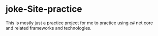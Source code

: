 # joke-Site-practice

This is mostly just a practice project for me to practice using c# net core and related frameworks and technologies.
